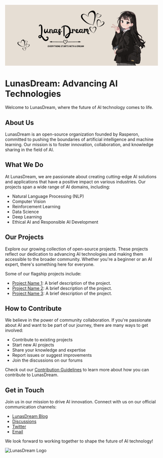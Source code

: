 [![LunasDream](banner-ldm.png)](https://github.com/LunasDream)

# LunasDream: Advancing AI Technologies

Welcome to LunasDream, where the future of AI technology comes to life.

## About Us

LunasDream is an open-source organization founded by Rasperon, committed to pushing the boundaries of artificial intelligence and machine learning. Our mission is to foster innovation, collaboration, and knowledge sharing in the field of AI.

## What We Do

At LunasDream, we are passionate about creating cutting-edge AI solutions and applications that have a positive impact on various industries. Our projects span a wide range of AI domains, including:

- Natural Language Processing (NLP)
- Computer Vision
- Reinforcement Learning
- Data Science
- Deep Learning
- Ethical AI and Responsible AI Development

## Our Projects

Explore our growing collection of open-source projects. These projects reflect our dedication to advancing AI technologies and making them accessible to the broader community. Whether you're a beginner or an AI expert, there's something here for everyone.

Some of our flagship projects include:

- [Project Name 1](link_to_project_1): A brief description of the project.
- [Project Name 2](link_to_project_2): A brief description of the project.
- [Project Name 3](link_to_project_3): A brief description of the project.

## How to Contribute

We believe in the power of community collaboration. If you're passionate about AI and want to be part of our journey, there are many ways to get involved:

- Contribute to existing projects
- Start new AI projects
- Share your knowledge and expertise
- Report issues or suggest improvements
- Join the discussions on our forums

Check out our [Contribution Guidelines](CONTRIBUTING.md) to learn more about how you can contribute to LunasDream.

## Get in Touch

Join us in our mission to drive AI innovation. Connect with us on our official communication channels:

- [LunasDream Blog](https://blog.lunasdream.org)
- [Discussions](https://github.com/LunasDream/discussions)
- [Twitter](https://twitter.com/LunasDreamAI)
- [Email](contact@lunasdream.org)

We look forward to working together to shape the future of AI technology!

![LunasDream Logo](logo.png)

